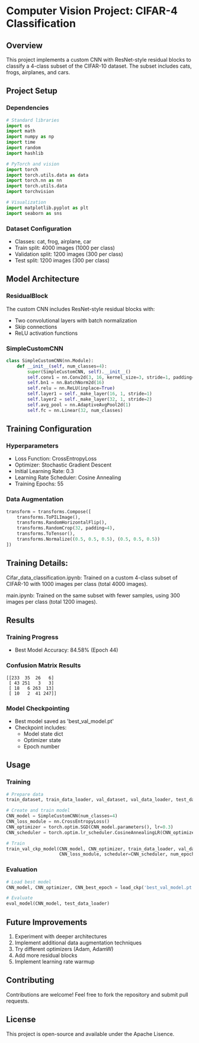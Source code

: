 # Computer Vision Project: CIFAR-4 Classification

## Overview
This project implements a custom CNN with ResNet-style residual blocks to classify a 4-class subset of the CIFAR-10 dataset. The subset includes cats, frogs, airplanes, and cars.


## Project Setup

### Dependencies
```python
# Standard libraries
import os
import math
import numpy as np
import time
import random
import hashlib

# PyTorch and vision
import torch
import torch.utils.data as data
import torch.nn as nn
import torch.utils.data
import torchvision

# Visualization
import matplotlib.pyplot as plt
import seaborn as sns
```

### Dataset Configuration
- Classes: cat, frog, airplane, car
- Train split: 4000 images (1000 per class)
- Validation split: 1200 images (300 per class)
- Test split: 1200 images (300 per class)

## Model Architecture

### ResidualBlock
The custom CNN includes ResNet-style residual blocks with:
- Two convolutional layers with batch normalization
- Skip connections
- ReLU activation functions

### SimpleCustomCNN
```python
class SimpleCustomCNN(nn.Module):
    def __init__(self, num_classes=4):
        super(SimpleCustomCNN, self).__init__()
        self.conv1 = nn.Conv2d(3, 16, kernel_size=3, stride=1, padding=1, bias=False)
        self.bn1 = nn.BatchNorm2d(16)
        self.relu = nn.ReLU(inplace=True)
        self.layer1 = self._make_layer(16, 1, stride=1)
        self.layer2 = self._make_layer(32, 1, stride=2)
        self.avg_pool = nn.AdaptiveAvgPool2d(1)
        self.fc = nn.Linear(32, num_classes)
```

## Training Configuration

### Hyperparameters
- Loss Function: CrossEntropyLoss
- Optimizer: Stochastic Gradient Descent
- Initial Learning Rate: 0.3
- Learning Rate Scheduler: Cosine Annealing
- Training Epochs: 55


### Data Augmentation
```python
transform = transforms.Compose([
    transforms.ToPILImage(),
    transforms.RandomHorizontalFlip(),
    transforms.RandomCrop(32, padding=4),
    transforms.ToTensor(),
    transforms.Normalize((0.5, 0.5, 0.5), (0.5, 0.5, 0.5))
])
```
## Training Details:
Cifar_data_classification.ipynb: Trained on a custom 4-class subset of CIFAR-10 with 1000 images per class (total 4000 images).

main.ipynb: Trained on the same subset with fewer samples, using 300 images per class (total 1200 images).

## Results

### Training Progress
- Best Model Accuracy: 84.58% (Epoch 44)

### Confusion Matrix Results
```
[[233  35  26   6]
 [ 43 251   3   3]
 [ 18   6 263  13]
 [ 10   2  41 247]]
```
### Model Checkpointing
- Best model saved as 'best_val_model.pt'
- Checkpoint includes:
  - Model state dict
  - Optimizer state
  - Epoch number

## Usage

### Training
```python
# Prepare data
train_dataset, train_data_loader, val_dataset, val_data_loader, test_dataset, test_data_loader = prepare_data()

# Create and train model
CNN_model = SimpleCustomCNN(num_classes=4)
CNN_loss_module = nn.CrossEntropyLoss()
CNN_optimizer = torch.optim.SGD(CNN_model.parameters(), lr=0.3)
CNN_scheduler = torch.optim.lr_scheduler.CosineAnnealingLR(CNN_optimizer, T_max=50)

# Train
train_val_ckp_model(CNN_model, CNN_optimizer, train_data_loader, val_data_loader, 
                    CNN_loss_module, scheduler=CNN_scheduler, num_epochs=55)
```

### Evaluation
```python
# Load best model
CNN_model, CNN_optimizer, CNN_best_epoch = load_ckp('best_val_model.pt', CNN_model, CNN_optimizer)

# Evaluate
eval_model(CNN_model, test_data_loader)
```

## Future Improvements
1. Experiment with deeper architectures
2. Implement additional data augmentation techniques
3. Try different optimizers (Adam, AdamW)
4. Add more residual blocks
5. Implement learning rate warmup


## Contributing
Contributions are welcome! Feel free to fork the repository and submit pull requests.

## License
This project is open-source and available under the Apache Lisence.
